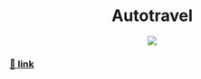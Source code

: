 <h1 align="center">
   Autotravel
</h1>

<p align="center">
  <img src="https://user-images.githubusercontent.com/83776550/174612375-31036c39-8b25-4b84-ac01-3c9ea299a13a.gif"/>
</p>

<h3>
  <a href="https://infinitycode95.github.io/site__autotravel/">🔗 link</a> 
</h3>
